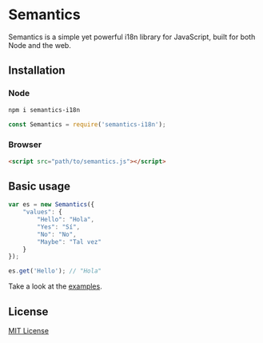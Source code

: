 # Semantics

<!--
  TODO: Add the following:
    - [x] Summary / Overview
    - [x] Installation
    - [x] Basic usage / Example
    - [ ] API Docs
    - [ ] Related resources
    - [ ] Link to contributor info
    - [ ] Tests
    - [x] License
-->

Semantics is a simple yet powerful i18n library for JavaScript, built for both Node and the web.

## Installation

### Node
```bash
npm i semantics-i18n
```
```js
const Semantics = require('semantics-i18n');
```

### Browser
```html
<script src="path/to/semantics.js"></script>
```

## Basic usage
```js
var es = new Semantics({
    "values": {
        "Hello": "Hola",
        "Yes": "Sí",
        "No": "No",
        "Maybe": "Tal vez"
    }
});

es.get('Hello'); // "Hola"
```

Take a look at the [examples][examples].

## License
[MIT License][license]

[examples]: https://github.com/MindfulMinun/Semantics/tree/master/src/examples
[license]: https://github.com/MindfulMinun/Semantics/blob/master/LICENSE

